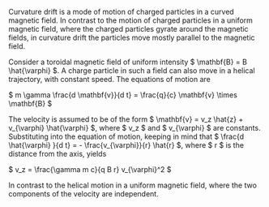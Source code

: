 Curvature drift is a mode of motion of charged particles in a curved magnetic field. In contrast to the motion of charged particles in a uniform magnetic field, where the charged particles gyrate around the magnetic fields, in curvature drift the particles move mostly parallel to the magnetic field.

Consider a toroidal magnetic field of uniform intensity $ \mathbf{B} = B \hat{\varphi} $. A charge particle in such a field can also move in a helical trajectory, with constant speed. The equations of motion are

$ m \gamma \frac{d \mathbf{v}}{d t} = \frac{q}{c} \mathbf{v} \times \mathbf{B} $

The velocity is assumed to be of the form $ \mathbf{v} = v_z \hat{z} + v_{\varphi} \hat{\varphi} $, where $ v_z $ and $ v_{\varphi} $ are constants. Substituting into the equation of motion, keeping in mind that $ \frac{d \hat{\varphi} }{d t} = - \frac{v_{\varphi}}{r} \hat{r} $, where $ r $ is the distance from the axis, yields

$ v_z = \frac{\gamma m c}{q B r} v_{\varphi}^2 $

In contrast to the helical motion in a uniform magnetic field, where the two components of the velocity are independent.
